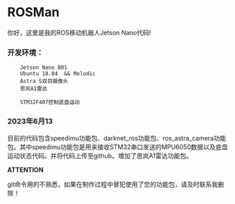 # ROSMan
你好，这里是我的ROS移动机器人Jetson Nano代码!

### 开发环境：
        Jetson Nano B01
        Ubuntu 18.04  && Melodic
        Astra S双目摄像头
        思岚A1雷达

        STM32F407控制底盘运动




### **2023年6月13**

目前的代码包含speedimu功能包、darknet_ros功能包、ros_astra_camera功能包。其中speedimu功能包是用来接收STM32串口发送的MPU6050数据以及底盘运动状态代码。并将代码上传至github。增加了思岚A1雷达功能包。

**ATTENTION**

git命令用的不熟悉，如果在制作过程中冒犯使用了您的功能包，请及时联系我删除！